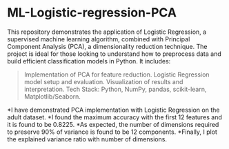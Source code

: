 # ML-Logistic-regression-PCA
This repository demonstrates the application of Logistic Regression, a supervised machine learning algorithm, combined with Principal Component Analysis (PCA), a dimensionality reduction technique.
The project is ideal for those looking to understand how to preprocess data and build efficient classification models in Python. It includes:
>Implementation of PCA for feature reduction.
>Logistic Regression model setup and evaluation.
>Visualization of results and interpretation.
Tech Stack: Python, NumPy, pandas, scikit-learn, Matplotlib/Seaborn.



 *I have demonstrated PCA implementation with Logistic Regression on the adult dataset.
 *I found the maximum accuracy with the first 12 features and it is found to be 0.8225.
 *As expected, the number of dimensions required to preserve 90% of variance is found to be 12 components.
 *Finally, I plot the explained variance ratio with number of dimensions. 
